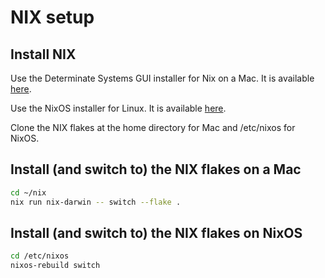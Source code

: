 # NIX setup

## Install NIX

Use the Determinate Systems GUI installer for Nix on a Mac. It is available [here](https://determinate.systems/posts/graphical-nix-installer/).

Use the NixOS installer for Linux. It is available [here](https://nixos.org/download.html).

Clone the NIX flakes at the home directory for Mac and /etc/nixos for NixOS.

## Install (and switch to) the NIX flakes on a Mac

```bash
cd ~/nix
nix run nix-darwin -- switch --flake .
```

## Install (and switch to) the NIX flakes on NixOS

```bash
cd /etc/nixos
nixos-rebuild switch
```
